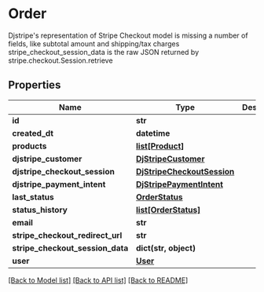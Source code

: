 # Order

Djstripe's representation of Stripe Checkout model is missing a number of fields, like subtotal amount and shipping/tax charges  stripe_checkout_session_data is the raw JSON returned by stripe.checkout.Session.retrieve

## Properties
Name | Type | Description | Notes
------------ | ------------- | ------------- | -------------
**id** | **str** |  | [readonly] 
**created_dt** | **datetime** |  | [readonly] 
**products** | [**list[Product]**](Product.md) |  | [readonly] 
**djstripe_customer** | [**DjStripeCustomer**](DjStripeCustomer.md) |  | [readonly] 
**djstripe_checkout_session** | [**DjStripeCheckoutSession**](DjStripeCheckoutSession.md) |  | [readonly] 
**djstripe_payment_intent** | [**DjStripePaymentIntent**](DjStripePaymentIntent.md) |  | [readonly] 
**last_status** | [**OrderStatus**](OrderStatus.md) |  | 
**status_history** | [**list[OrderStatus]**](OrderStatus.md) |  | 
**email** | **str** |  | 
**stripe_checkout_redirect_url** | **str** |  | [readonly] 
**stripe_checkout_session_data** | **dict(str, object)** |  | [readonly] 
**user** | [**User**](User.md) |  | [optional] 

[[Back to Model list]](../README.md#documentation-for-models) [[Back to API list]](../README.md#documentation-for-api-endpoints) [[Back to README]](../README.md)


